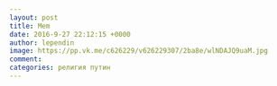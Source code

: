 ```yaml
--- 
layout: post 
title: Mem 
date: 2016-9-27 22:12:15 +0000 
author: lependin 
image: https://pp.vk.me/c626229/v626229307/2ba8e/wlNDAJQ9uaM.jpg
comment: 
categories: религия путин
---
```

